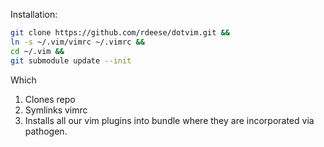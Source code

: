 Installation:

```bash
git clone https://github.com/rdeese/dotvim.git &&
ln -s ~/.vim/vimrc ~/.vimrc &&
cd ~/.vim &&
git submodule update --init
```

Which

1. Clones repo
2. Symlinks vimrc
3. Installs all our vim plugins into bundle where they are incorporated via pathogen.
